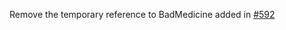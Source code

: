 Remove the temporary reference to BadMedicine added in [#592](https://github.com/SMI/SmiServices/pull/592)
